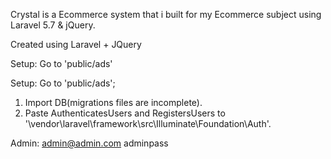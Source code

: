 Crystal is a Ecommerce system that i built for my Ecommerce subject using Laravel 5.7 & jQuery.

Created using Laravel + JQuery

Setup:
Go to 'public/ads'

Setup:
Go to 'public/ads';
1. Import DB(migrations files are incomplete).
2. Paste AuthenticatesUsers and RegistersUsers to '\vendor\laravel\framework\src\Illuminate\Foundation\Auth'.


Admin:
admin@admin.com
adminpass
